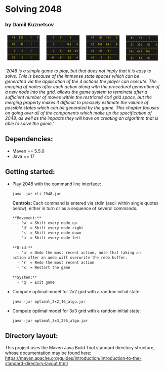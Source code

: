# Solving 2048
### by Daniil Kuznetsov

![](images/exp.png)

*'2048 is a simple game to play, but that does not imply that it is easy to solve. This is because of the immense state spaces which can be generated via the application of the 4 actions the player can execute. The merging of nodes after each action along with the procedural generation of a new node into the grid, allows the game system to terminate after a sufficient number of moves within the restricted 4x4 grid space, but the merging property makes it difficult to precisely estimate the volume of possible states which can be generated by the game.
This chapter focuses on going over all of the components which make up the specification of 2048, as well as the impacts they will have on creating an algorithm that is able to solve the game.'*

## Dependencies:
- Maven == 5.5.0
- Java == 17

## Getting started:

- Play 2048 with the command line interface:
  
  ```java -jar cli_2048.jar```

  **Controls:**
    Each command is entered via stdin (ascii within single quotes below), either in turn or as a sequence of several commands.

      **Movement:**
        - 'w' = Shift every node up
        - 'd' = Shift every node right
        - 's' = Shift every node down
        - 'a' = Shift every node left

      **Grid:**
        - 'u' = Undo the most recent action, note that taking an                action after an undo will overwrite the redo buffer.
        - 'r' = Redo the most recent action
        - 'x' = Restart the game

      **System:**
        - 'q' = Exit game
      

- Compute optimal model for 2x2 grid with a random initial state:

  ```java -jar optimal_2x2_16_algo.jar```

- Compute optimal model for 3x3 grid with a random initial state:

  ```java -jar optimal_3x3_256_algo.jar```

## Directory layout:

This project uses the Maven Java Build Tool standard directory structure, whose documentation may be found here: https://maven.apache.org/guides/introduction/introduction-to-the-standard-directory-layout.html


